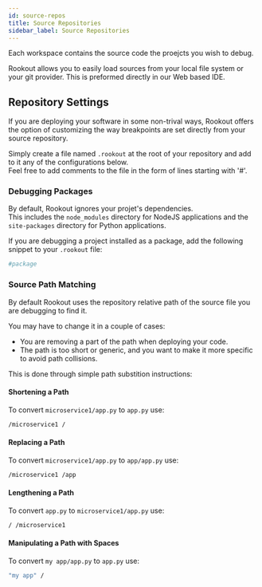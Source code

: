 ```yaml
---
id: source-repos
title: Source Repositories
sidebar_label: Source Repositories
---
```


Each workspace contains the source code the proejcts you wish to debug.

Rookout allows you to easily load sources from your local file system or your git provider.  This is preformed directly in our Web based IDE.

## Repository Settings

If you are deploying your software in some non-trival ways, Rookout offers the option of customizing the way breakpoints are set directly from your source repository.

Simply create a file named `.rookout` at the root of your repository and add to it any of the configurations below.  
Feel free to add comments to the file in the form of lines starting with '#'.

### Debugging Packages

By default, Rookout ignores your projet's dependencies.  
This includes the `node_modules` directory for NodeJS applications and the `site-packages` directory for Python applications.

If you are debugging a project installed as a package, add the following snippet to your `.rookout` file:

```python
#package
```

### Source Path Matching

By default Rookout uses the repository relative path of the source file you are debugging to find it.

You may have to change it in a couple of cases:
- You are removing a part of the path when deploying your code.
- The path is too short or generic, and you want to make it more specific to avoid path collisions.

This is done through simple path substition instructions:

#### Shortening a Path

To convert `microservice1/app.py` to `app.py` use:
```bash
/microservice1 /
```

#### Replacing a Path

To convert `microservice1/app.py` to `app/app.py` use:
```bash
/microservice1 /app
```

#### Lengthening a Path

To convert `app.py` to `microservice1/app.py` use:
```bash
/ /microservice1
```

#### Manipulating a Path with Spaces

To convert `my app/app.py` to `app.py` use:
```bash
"my app" /
```
